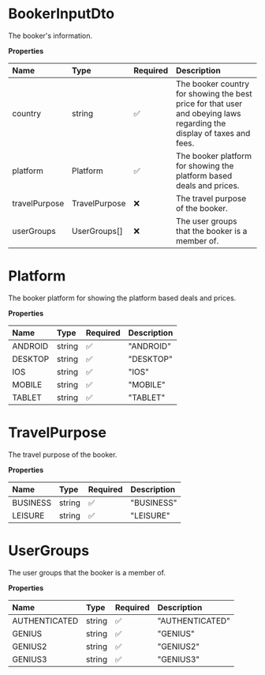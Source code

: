# BookerInputDto

The booker's information.

**Properties**

| Name          | Type          | Required | Description                                                                                                           |
| :------------ | :------------ | :------- | :-------------------------------------------------------------------------------------------------------------------- |
| country       | string        | ✅       | The booker country for showing the best price for that user and obeying laws regarding the display of taxes and fees. |
| platform      | Platform      | ✅       | The booker platform for showing the platform based deals and prices.                                                  |
| travelPurpose | TravelPurpose | ❌       | The travel purpose of the booker.                                                                                     |
| userGroups    | UserGroups[]  | ❌       | The user groups that the booker is a member of.                                                                       |

# Platform

The booker platform for showing the platform based deals and prices.

**Properties**

| Name    | Type   | Required | Description |
| :------ | :----- | :------- | :---------- |
| ANDROID | string | ✅       | "ANDROID"   |
| DESKTOP | string | ✅       | "DESKTOP"   |
| IOS     | string | ✅       | "IOS"       |
| MOBILE  | string | ✅       | "MOBILE"    |
| TABLET  | string | ✅       | "TABLET"    |

# TravelPurpose

The travel purpose of the booker.

**Properties**

| Name     | Type   | Required | Description |
| :------- | :----- | :------- | :---------- |
| BUSINESS | string | ✅       | "BUSINESS"  |
| LEISURE  | string | ✅       | "LEISURE"   |

# UserGroups

The user groups that the booker is a member of.

**Properties**

| Name          | Type   | Required | Description     |
| :------------ | :----- | :------- | :-------------- |
| AUTHENTICATED | string | ✅       | "AUTHENTICATED" |
| GENIUS        | string | ✅       | "GENIUS"        |
| GENIUS2       | string | ✅       | "GENIUS2"       |
| GENIUS3       | string | ✅       | "GENIUS3"       |
